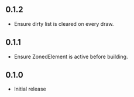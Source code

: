 ## 0.1.2

- Ensure dirty list is cleared on every draw.

## 0.1.1

- Ensure ZonedElement is active before building.

## 0.1.0

- Initial release
